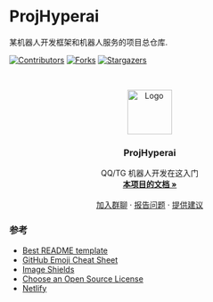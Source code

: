 # ProjHyperai

某机器人开发框架和机器人服务的项目总仓库.

<!-- PROJECT SHIELDS -->

[![Contributors][contributors-shield]][contributors-url]
[![Forks][forks-shield]][forks-url]
[![Stargazers][stars-shield]][stars-url]

<!-- PROJECT LOGO -->
<br />

<p align="center">
  <a href="https://github.com/theGravityLab/ProjHyperai/">
    <img src="images/logo.png" alt="Logo" width="80" height="80">
  </a>

  <h3 align="center">ProjHyperai</h3>
  <p align="center">
    QQ/TG 机器人开发在这入门
    <br />
    <a href="https://projhyperai.dowob.vip"><strong>本项目的文档 »</strong></a>
    <br />
    <br />
    <a href="https://jq.qq.com/?_wv=1027&k=oygKDvyw">加入群聊</a>
    ·
    <a href="https://github.com/theGravityLab/ProjHyperai/issues">报告问题</a>
    ·
    <a href="https://github.com/theGravityLab/ProjHyperai/issues">提供建议</a>
  </p>

</p>

### 参考

- [Best README template](https://github.com/shaojintian/Best_README_template/blob/master/README.md)
- [GitHub Emoji Cheat Sheet](https://www.webpagefx.com/tools/emoji-cheat-sheet)
- [Image Shields](https://shields.io)
- [Choose an Open Source License](https://choosealicense.com)
- [Netlify](https://www.netlify.com/)

<!-- links -->
[your-project-path]:theGravityLab/ProjHyperai
[contributors-shield]: https://img.shields.io/github/contributors/theGravityLab/ProjHyperai?style=for-the-badge
[contributors-url]: https://github.com/theGravityLab/ProjHyperai/graphs/contributors
[forks-shield]: https://img.shields.io/github/forks/theGravityLab/ProjHyperai?style=for-the-badge
[forks-url]: https://github.com/theGravityLab/ProjHyperai/network/members
[stars-shield]: https://img.shields.io/github/stars/theGravityLab/ProjHyperai?style=for-the-badge
[stars-url]: https://github.com/theGravityLab/ProjHyperai/stargazers
